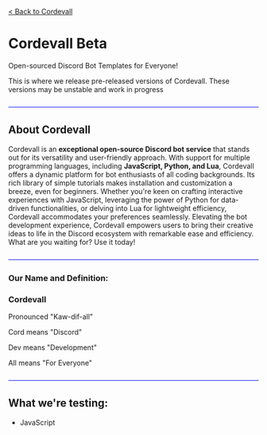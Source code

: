 <a href="https://github.com/Eveeifyeve/Cordevall/tree/Main#readme">< Back to Cordevall</a>

# Cordevall Beta
Open-sourced Discord Bot Templates for Everyone!

This is where we release pre-released versions of Cordevall. These versions may be unstable and work in progress

<img src="https://github.com/Cordevall/Cordevall/blob/Main/assets/md/dividers.png">

## About Cordevall
Cordevall is an **exceptional open-source Discord bot service** that stands out for its versatility and user-friendly approach. With support for multiple programming languages, including **JavaScript, Python, and Lua**, Cordevall offers a dynamic platform for bot enthusiasts of all coding backgrounds. Its rich library of simple tutorials makes installation and customization a breeze, even for beginners. Whether you're keen on crafting interactive experiences with JavaScript, leveraging the power of Python for data-driven functionalities, or delving into Lua for lightweight efficiency, Cordevall accommodates your preferences seamlessly. Elevating the bot development experience, Cordevall empowers users to bring their creative ideas to life in the Discord ecosystem with remarkable ease and efficiency. What are you waiting for? Use it today!

<img src="https://github.com/Cordevall/Cordevall/blob/Main/assets/md/dividers.png">

### Our Name and Definition:

### Cordevall
Pronounced "Kaw-dif-all"

Cord means "Discord"

Dev means "Development"

All means "For Everyone"

<img src="https://github.com/Cordevall/Cordevall/blob/Main/assets/md/dividers.png">

## What we're testing:
- JavaScript
